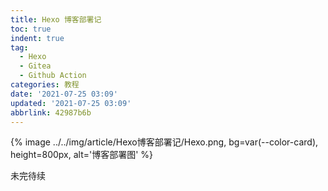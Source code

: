 ```yaml
---
title: Hexo 博客部署记
toc: true
indent: true
tag:
  - Hexo
  - Gitea
  - Github Action
categories: 教程
date: '2021-07-25 03:09'
updated: '2021-07-25 03:09'
abbrlink: 42987b6b
---
```


{% image ../../img/article/Hexo博客部署记/Hexo.png, bg=var(--color-card), height=800px, alt='博客部署图'  %}

<!-- more -->

未完待续